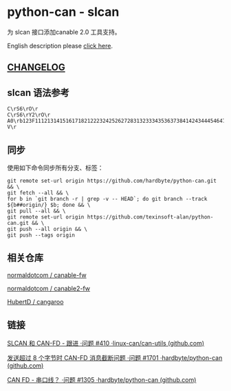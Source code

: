 # python-can - slcan

为 slcan 接口添加canable 2.0 工具支持。

English description please [click here](./README.md).

## [CHANGELOG](./SLCAN-CHANGELOG.md)

## slcan 语法参考

```
C\rS6\rO\r
C\rS6\rY2\rO\r
A0\rb123F11121314151617182122232425262728313233343536373841424344454647485152535455565758616263646566676871727374757677788182838485868788\r
V\r
```

## 同步

使用如下命令同步所有分支、标签：

```
git remote set-url origin https://github.com/hardbyte/python-can.git && \
git fetch --all && \
for b in `git branch -r | grep -v -- HEAD`; do git branch --track ${b##origin/} $b; done && \
git pull --all && \
git remote set-url origin https://github.com/texinsoft-alan/python-can.git && \
git push --all origin && \
git push --tags origin
```

## 相关仓库

[normaldotcom / canable-fw](https://github.com/normaldotcom/canable-fw)

[normaldotcom / canable2-fw](https://github.com/normaldotcom/canable2-fw)

[HubertD / cangaroo](https://github.com/HubertD/cangaroo)

## 链接

[SLCAN 和 CAN-FD - 跟进 ·问题 #410 ·linux-can/can-utils (github.com)](https://github.com/linux-can/can-utils/issues/410)

[发送超过 8 个字节时 CAN-FD 消息截断问题 ·问题 #1701 ·hardbyte/python-can (github.com)](https://github.com/hardbyte/python-can/issues/1701)

[CAN FD - 串口线？ ·问题 #1305 ·hardbyte/python-can (github.com)](https://github.com/hardbyte/python-can/issues/1305)
